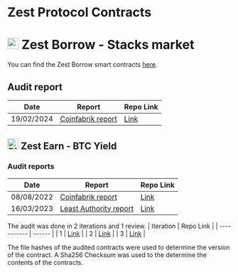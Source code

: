 # Zest Protocol Contracts

# <img src="https://s2.coinmarketcap.com/static/img/coins/64x64/4847.png" alt="Stacks Icon" height="25"/> Zest Borrow - Stacks market

You can find the Zest Borrow smart contracts [here](https://github.com/Zest-Protocol/zest-contracts/tree/next/audit/onchain/contracts/borrow).

## Audit report

| Date | Report | Repo Link |
| ----------- | ------ | --------- |
| 19/02/2024 | [Coinfabrik report](https://drive.google.com/file/d/13ukhohDfitummRIXNyXCLzFRn51gt4fp/view?usp=sharing) | [Link](https://github.com/Trust-Machines/zest-contracts/tree/8a206a8568acc5092e1a074e118fc4a8e9bbde4e)


## <img src="https://s2.coinmarketcap.com/static/img/coins/64x64/1.png" alt="Bitcoin Icon" height="25"/> Zest Earn - BTC Yield
### Audit reports

| Date | Report | Repo Link |
| ----------- | ------ | --------- |
| 08/08/2022 | [Coinfabrik report](https://drive.google.com/file/d/1_rg3N6_Ee-ktVNOiEbQvUe2SXeWRGkMr/view?usp=sharing) | [Link](https://github.com/Trust-Machines/zest-contracts/tree/244e3b2c0aa156afc04a844f67ad2e781b651075)
| 16/03/2023 | [Least Authority report](https://drive.google.com/file/d/1Ke9gfapTdDmYuZnrTEhut1_AEiB-2_OE/view?usp=sharing) | [Link](https://github.com/Trust-Machines/Zest-Audit/tree/f4c3e22ec671db17722200814d69b025653aa354)


The audit was done in 2 iterations and 1 review.
| Iteration | Repo Link |
| ----------- | ------ |
| 1 | [Link](https://github.com/Trust-Machines/zest-contracts/tree/b8158372ec05069ceccbb939f48f3ac2bf31e8de) |
| 2 | [Link](https://github.com/Trust-Machines/zest-contracts/tree/4e3829dcaffcbe4214c3a96fae1c5aa975d187cd) |
| 3 | [Link](https://github.com/Trust-Machines/zest-contracts/tree/244e3b2c0aa156afc04a844f67ad2e781b651075) |

The file hashes of the audited contracts were used to determine the version of the contract. A Sha256 Checksum was used to the determine the contents of the contracts.
